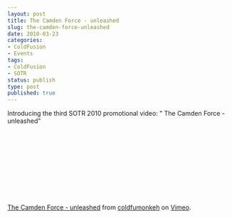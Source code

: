 ```yaml
---
layout: post
title: The Camden Force - unleashed
slug: the-camden-force-unleashed
date: 2010-03-23
categories:
- ColdFusion
- Events
tags:
- ColdFusion
- SOTR
status: publish
type: post
published: true
---
```

<p>Introducing the third SOTR 2010 promotional video: " The Camden Force - unleashed"</p>
<p><object classid="clsid:d27cdb6e-ae6d-11cf-96b8-444553540000" codebase="http://download.macromedia.com/pub/shockwave/cabs/flash/swflash.cab#version=6,0,40,0"><param name="allowfullscreen" value="true" /><param name="allowscriptaccess" value="always" /><param name="src" value="http://vimeo.com/moogaloop.swf?clip_id=10376417&amp;server=vimeo.com&amp;show_title=1&amp;show_byline=1&amp;show_portrait=0&amp;color=&amp;fullscreen=1" /><embed type="application/x-shockwave-flash" src="http://vimeo.com/moogaloop.swf?clip_id=10376417&amp;server=vimeo.com&amp;show_title=1&amp;show_byline=1&amp;show_portrait=0&amp;color=&amp;fullscreen=1" allowscriptaccess="always" allowfullscreen="true"></embed></object></p>
<p><a href="http://vimeo.com/10376417">The Camden Force - unleashed</a> from <a href="http://vimeo.com/user3439519">coldfumonkeh</a> on <a href="http://vimeo.com">Vimeo</a>.</p>
